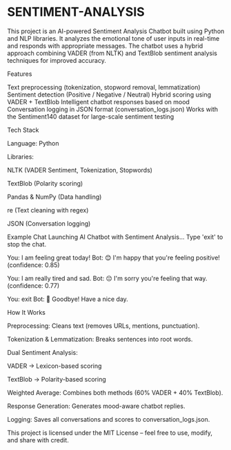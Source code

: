 # SENTIMENT-ANALYSIS

This project is an AI-powered Sentiment Analysis Chatbot built using Python and NLP libraries.
It analyzes the emotional tone of user inputs in real-time and responds with appropriate messages.
The chatbot uses a hybrid approach combining VADER (from NLTK) and TextBlob sentiment analysis techniques for improved accuracy.

Features

 Text preprocessing (tokenization, stopword removal, lemmatization)
 Sentiment detection (Positive / Negative / Neutral)
 Hybrid scoring using VADER + TextBlob
 Intelligent chatbot responses based on mood
 Conversation logging in JSON format (conversation_logs.json)
 Works with the Sentiment140 dataset for large-scale sentiment testing

Tech Stack

Language: Python 

Libraries:

NLTK (VADER Sentiment, Tokenization, Stopwords)

TextBlob (Polarity scoring)

Pandas & NumPy (Data handling)

re (Text cleaning with regex)

JSON (Conversation logging)


Example Chat
Launching AI Chatbot with Sentiment Analysis...
Type 'exit' to stop the chat.

You: I am feeling great today!
Bot: 😊 I'm happy that you're feeling positive! (confidence: 0.85)

You: I am really tired and sad.
Bot: 😔 I'm sorry you're feeling that way. (confidence: 0.77)

You: exit
Bot: 👋 Goodbye! Have a nice day.

How It Works

Preprocessing: Cleans text (removes URLs, mentions, punctuation).

Tokenization & Lemmatization: Breaks sentences into root words.

Dual Sentiment Analysis:

VADER → Lexicon-based scoring

TextBlob → Polarity-based scoring

Weighted Average: Combines both methods (60% VADER + 40% TextBlob).

Response Generation: Generates mood-aware chatbot replies.

Logging: Saves all conversations and scores to conversation_logs.json.




This project is licensed under the MIT License – feel free to use, modify, and share with credit.
